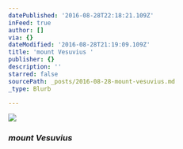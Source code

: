 ```yaml
---
datePublished: '2016-08-28T22:18:21.109Z'
inFeed: true
author: []
via: {}
dateModified: '2016-08-28T21:19:09.109Z'
title: 'mount Vesuvius '
publisher: {}
description: ''
starred: false
sourcePath: _posts/2016-08-28-mount-vesuvius.md
_type: Blurb

---
```

![](https://the-grid-user-content.s3-us-west-2.amazonaws.com/9024b8e0-692e-4933-b12c-0fc12bcea26a.jpg)

### _mount Vesuvius_